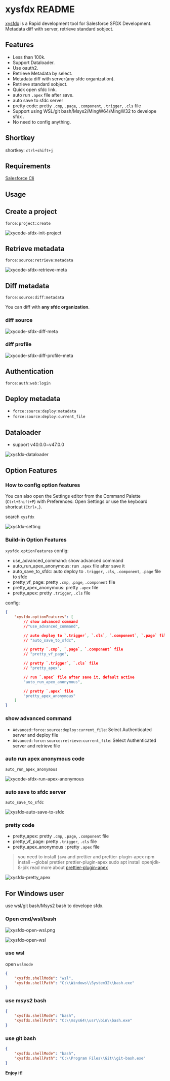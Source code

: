 # xysfdx README

[xysfdx](https://github.com/exiahuang/xysfdx) is a Rapid development tool for Salesforce SFDX Development. Metadata diff with server, retrieve standard sobject.

## Features

-   Less than 100k.
-   Support Dataloader.
-   Use oauth2.
-   Retrieve Metadata by select.
-   Metadata diff with server(any sfdc organization).
-   Retrieve standard sobject.
-   Quick open sfdc link.
-   auto run `.apex` file after save.
-   auto save to sfdc server
-   pretty code: pretty `.cmp`, `.page`, `.component`, `.trigger`, `.cls` file
-   Support using WSL/git bash/Msys2/MingW64/MingW32 to develope sfdx .
-   No need to config anything.

## Shortkey

shortkey: `ctrl+shift+j`

## Requirements

[Salesforce Cli](https://developer.salesforce.com/ja/tools/sfdxcli)

## Usage

## Create a project

`force:project:create`

![xycode-sfdx-init-project](https://raw.githubusercontent.com/exiahuang/xycode-doc/gh-pages/images/xycode-sfdx-init-project.gif)

## Retrieve metadata

`force:source:retrieve:metadata`

![xycode-sfdx-retrieve-meta](https://raw.githubusercontent.com/exiahuang/xycode-doc/gh-pages/images/xycode-sfdx-retrieve-meta.gif)

## Diff metadata

`force:source:diff:metadata`

You can diff with **any sfdc organization**.

### diff source

![xycode-sfdx-diff-meta](https://raw.githubusercontent.com/exiahuang/xycode-doc/gh-pages/images/xycode-sfdx-diff-meta.gif)

### diff profile

![xycode-sfdx-diff-profile-meta](https://raw.githubusercontent.com/exiahuang/xycode-doc/gh-pages/images/xycode-sfdx-diff-profile-meta.gif)

## Authentication

`force:auth:web:login`

## Deploy metadata

-   `force:source:deploy:metadata`
-   `force:source:deploy:current_file`

## Dataloader

- support v40.0.0~v47.0.0

![xysfdx-dataloader](https://raw.githubusercontent.com/exiahuang/xycode-doc/gh-pages/images/xysfdx-dataloader.gif)

## Option Features

### How to config option features

You can also open the Settings editor from the Command Palette (`Ctrl+Shift+P`) with Preferences: Open Settings or use the keyboard shortcut (`Ctrl+,`).

search `xysfdx`

![xysfdx-setting](https://raw.githubusercontent.com/exiahuang/xycode-doc/gh-pages/images/xysfdx-setting.png)

### Build-in Option Features

`xysfdx.optionFeatures` config:

-   use_advanced_command: show advanced command
-   auto_run_apex_anonymous: run `.apex` file after save it
-   auto_save_to_sfdc: auto deploy to `.trigger`, `.cls`, `.component`, `.page` file to sfdc
-   pretty_vf_page: pretty `.cmp`, `.page`, `.component` file
-   pretty_apex_anonymous: pretty `.apex` file
-   pretty_apex: pretty `.trigger`, `.cls` file

config:

```json
{
    "xysfdx.optionFeatures": [
        // show advanced command
        //"use_advanced_command",

        // auto deploy to `.trigger`, `.cls`, `.component`, `.page` file to sfdc
        // "auto_save_to_sfdc",

        // pretty `.cmp`, `.page`, `.component` file
        // "pretty_vf_page",

        // pretty `.trigger`, `.cls` file
        // "pretty_apex",

        // run `.apex` file after save it, default active
        "auto_run_apex_anonymous",

        // pretty `.apex` file
        "pretty_apex_anonymous"
    ]
}
```

### show advanced command

-   `Advanced:force:source:deploy:current_file`: Select Authenticated server and deploy file
-   `Advanced:force:source:retrieve:current_file`: Select Authenticated server and retrieve file

### auto run apex anonymous code

`auto_run_apex_anonymous`

![xycode-sfdx-run-apex-anonymous](https://raw.githubusercontent.com/exiahuang/xycode-doc/gh-pages/images/xycode-sfdx-run-apex-anonymous.gif)

### auto save to sfdc server

`auto_save_to_sfdc`

![xysfdx-auto-save-to-sfdc](https://raw.githubusercontent.com/exiahuang/xycode-doc/gh-pages/images/xysfdx-auto-save-to-sfdc.gif)

### pretty code

-   pretty_apex: pretty `.cmp`, `.page`, `.component` file
-   pretty_vf_page: pretty `.trigger`, `.cls` file
-   pretty_apex_anonymous : pretty `.apex` file

> you need to install `java` and prettier and prettier-plugin-apex
> npm install --global prettier prettier-plugin-apex
> sudo apt install openjdk-8-jdk
> read more about [prettier-plugin-apex](https://github.com/dangmai/prettier-plugin-apex)

![xysfdx-pretty_apex](https://raw.githubusercontent.com/exiahuang/xycode-doc/gh-pages/images/xysfdx-pretty_apex.gif)

## For Windows user

use wsl/git bash/Msys2 bash to develope sfdx.

### Open cmd/wsl/bash

![xysfdx-open-wsl.png](https://raw.githubusercontent.com/exiahuang/xycode-doc/gh-pages/images/xysfdx-open-wsl.png)

![xysfdx-open-wsl](https://raw.githubusercontent.com/exiahuang/xycode-doc/gh-pages/images/xysfdx-open-wsl.gif)

### use wsl

open `wslmode`

```json
{
    "xysfdx.shellMode": "wsl",
    "xysfdx.shellPath": "C:\\Windows\\System32\\bash.exe"
}
```

### use msys2 bash

```json
{
    "xysfdx.shellMode": "bash",
    "xysfdx.shellPath": "C:\\msys64\\usr\\bin\\bash.exe"
}
```

### use git bash

```json
{
    "xysfdx.shellMode": "bash",
    "xysfdx.shellPath": "C:\\Program Files\\Git\\git-bash.exe"
}
```

**Enjoy it!**
